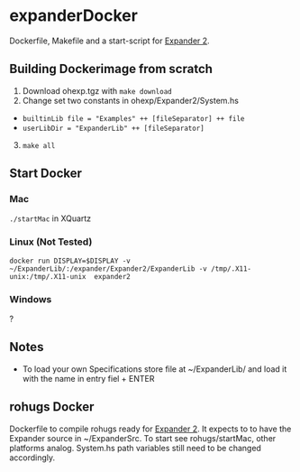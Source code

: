 # expanderDocker
Dockerfile, Makefile and a start-script for [Expander 2](https://fldit-www.cs.uni-dortmund.de/~peter/ExpNeu/Welcome.html).


## Building Dockerimage from scratch
1. Download ohexp.tgz with ```make download```
2. Change set two constants in ohexp/Expander2/System.hs
  - ```builtinLib file = "Examples" ++ [fileSeparator] ++ file```
  - ```userLibDir = "ExpanderLib" ++ [fileSeparator]```
3. ```make all```

## Start Docker

### Mac
```./startMac``` in XQuartz

### Linux (Not Tested)
```docker run DISPLAY=$DISPLAY -v ~/ExpanderLib/:/expander/Expander2/ExpanderLib -v /tmp/.X11-unix:/tmp/.X11-unix  expander2```

### Windows
?

## Notes
- To load your own Specifications store file at ~/ExpanderLib/ and load it with the name in entry fiel + ENTER

## rohugs Docker
Dockerfile to compile rohugs ready for [Expander 2](https://fldit-www.cs.uni-dortmund.de/~peter/ExpNeu/Welcome.html).
It expects to to have the Expander source in ~/ExpanderSrc. To start see rohugs/startMac, other platforms analog.
System.hs path variables still need to be changed accordingly.
